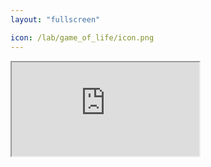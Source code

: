 ```yaml
---
layout: "fullscreen"

icon: /lab/game_of_life/icon.png
---
```


<iframe src="http://j4n-co.github.io/game-of-life-photograph/"></iframe>